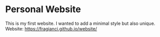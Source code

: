 # Personal Website
This is my first website. I wanted to add a minimal style but also unique.
Website: https://fragianci.github.io/website/
